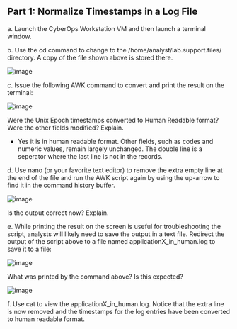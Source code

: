 ## Part 1: Normalize Timestamps in a Log File
a. Launch the CyberOps Workstation VM and then launch a terminal window.

b. Use the cd command to change to the /home/analyst/lab.support.files/ directory. A copy of the file
shown above is stored there.

![image](https://github.com/Akhilkj123/CyberOps/assets/65653010/dfc8eeeb-080a-4c38-9850-1df721af462d)

c. Issue the following AWK command to convert and print the result on the terminal:

![image](https://github.com/Akhilkj123/CyberOps/assets/65653010/fb1bbe1d-1d3b-42be-8026-9c64379408e6)

Were the Unix Epoch timestamps converted to Human Readable format? Were the other fields modified?
Explain.
- Yes it is in human readable format. Other fields, such as codes and numeric values, remain largely unchanged. The double line is a seperator where the last line is not in the records.

 d. Use nano (or your favorite text editor) to remove the extra empty line at the end of the file and run the
AWK script again by using the up-arrow to find it in the command history buffer.

![image](https://github.com/Akhilkj123/CyberOps/assets/65653010/f238f0d9-ef8a-45af-ae1a-5d1450b13372)

Is the output correct now? Explain.

e. While printing the result on the screen is useful for troubleshooting the script, analysts will likely need to
save the output in a text file. Redirect the output of the script above to a file named
applicationX_in_human.log to save it to a file:

![image](https://github.com/Akhilkj123/CyberOps/assets/65653010/97d419b2-89f0-4c93-bd1f-3e47859cc6bd)

What was printed by the command above? Is this expected?

![image](https://github.com/Akhilkj123/CyberOps/assets/65653010/2f75f463-5daf-45bb-a05a-507e8b3ceb9c)

f. Use cat to view the applicationX_in_human.log. Notice that the extra line is now removed and the
timestamps for the log entries have been converted to human readable format.
